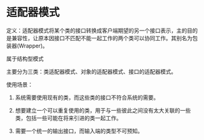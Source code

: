 # 适配器模式

定义：适配器模式将某个类的接口转换成客户端期望的另一个接口表示，主的目的是兼容性，让原本因接口不匹配不能一起工作的两个类可以协同工作。其别名为包装器(Wrapper)。

属于结构型模式

主要分为三类：类适配器模式、对象的适配器模式、接口的适配器模式。

使用场景：

1.  系统需要使用现有的类，而这些类的接口不符合系统的需要。
 
2. 想要建立一个可以重复使用的类，用于与一些彼此之间没有太大关联的一些类，包括一些可能在将来引进的类一起工作。 

3.  需要一个统一的输出接口，而输入端的类型不可预知。